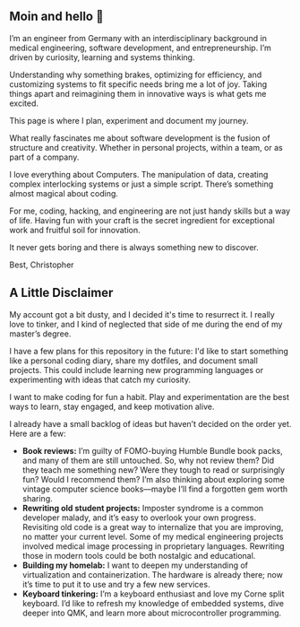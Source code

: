 ## Moin and hello 👋

I’m an engineer from Germany with an interdisciplinary background in medical engineering, software development, and entrepreneurship. I’m driven by curiosity, learning and systems thinking.

Understanding why something brakes, optimizing for efficiency, and customizing systems to fit specific needs bring me a lot of joy. Taking things apart and reimagining them in innovative ways is what gets me excited. 

This page is where I plan, experiment and document my journey.

What really fascinates me about software development is the fusion of structure and creativity. Whether in personal projects, within a team, or as part of a company.

I love everything about Computers. The manipulation of data, creating complex interlocking systems or just a simple script. There’s something almost magical about coding.

For me, coding, hacking, and engineering are not just handy skills but a way of life. Having fun with your craft is the secret ingredient for exceptional work and fruitful soil for innovation.

It never gets boring and there is always something new to discover.

Best,
Christopher


## A Little Disclaimer

My account got a bit dusty, and I decided it's time to resurrect it. I really love to tinker, and I kind of neglected that side of me during the end of my master’s degree.

I have a few plans for this repository in the future: I'd like to start something like a personal coding diary, share my dotfiles, and document small projects. This could include learning new programming languages or experimenting with ideas that catch my curiosity.

I want to make coding for fun a habit. Play and experimentation are the best ways to learn, stay engaged, and keep motivation alive.

I already have a small backlog of ideas but haven’t decided on the order yet. Here are a few:

- **Book reviews:** I’m guilty of FOMO-buying Humble Bundle book packs, and many of them are still untouched. So, why not review them? Did they teach me something new? Were they tough to read or surprisingly fun? Would I recommend them? I’m also thinking about exploring some vintage computer science books—maybe I’ll find a forgotten gem worth sharing.
- **Rewriting old student projects:** Imposter syndrome is a common developer malady, and it’s easy to overlook your own progress. Revisiting old code is a great way to internalize that you are improving, no matter your current level. Some of my medical engineering projects involved medical image processing in proprietary languages. Rewriting those in modern tools could be both nostalgic and educational.
- **Building my homelab:** I want to deepen my understanding of virtualization and containerization. The hardware is already there; now it’s time to put it to use and try a few new services.
- **Keyboard tinkering:** I’m a keyboard enthusiast and love my Corne split keyboard. I’d like to refresh my knowledge of embedded systems, dive deeper into QMK, and learn more about microcontroller programming.

